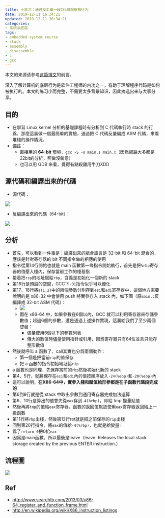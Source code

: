 ```yaml
---
title: 小练习：通过反汇编一段C代码观察栈行为
date: 2019-12-11 16:34:21
updated: 2019-12-11 16:34:21
categories:
- 系统与底层
tags:
- embedded system course
- stack
- assembly
- disassemble
- c
- gcc
---
```


本文的来源请参考[这篇博文](https://blog.joouis.com/2019/12/09/watching-notes-revolution-os/)的前言。

深入了解计算机的底层行为是软件工程师的内功之一，有助于理解程序代码是如何被执行的。本文的练习小而完整，不需要太多背景知识，因此摘选出来与大家分享。

<!-- more -->



## 目的

- 在學習 Linux kernel 分析的基礎課程時有分析到 C 代碼執行時 stack 的行爲，那麼這裏做一個最簡單的實驗，通過把 C 代碼反彙編成 ASM 代碼，來看堆棧的操作情況。
- 備註：
  - 直接用的 **64-bit** 環境，`gcc -S -o main.s main.c`（因爲網路大多都是32bit的分析，照做沒新意）
  - 也可以用 GDB 來看，覺得有點殺雞用牛刀XDD



## 源代碼和編譯出來的代碼

- 源代碼：

![](https://idrgxq.bn.files.1drv.com/y4m55mxQAjM25AHJzomnT_XrvcXvro540HjYgQ9-YWE09y8fx95IvWhoSZEX-fCihgqF2WPT0aP2usavJ-9JVHiK0Df1hpuHSKoc32nIMQhv0EOqu24I6tLSwlGORK0-f5cgy8h9TOug5Ny9BMstlLz-2or9oi5tnWJZ-tK9BjBXIvMKaozi_FdacFAB3OZ7WPZ39lQvXV3OnIu-XP1Tveo-A?width=351&height=441&cropmode=none)

- 反編譯出來的代碼（64-bit）：

![](https://idrfxq.bn.files.1drv.com/y4m-JuD2XCVCaoQUn5lYvubcjojAM7X83VaMjQpRsDvGq0sVUAxDgqKZADgrFo4snyZjgSPvwX-bMDsE-GXhWhOUmnRiW2MyrMjYcssqbV3SVgMf9YAZyWO0p7gTRD26R-yP91fd0qQ6DH_1Q1trPyvE-f40Qjqzf2M_0dS1hL_FOLQazrCK3-AuhxggUb9gkhqNmsVxKdJRQvrYv8uY7_ukQ?width=464&height=720&cropmode=none)



## 分析

- 首先，可以看到一件事是：編譯出來的組合語言是 32-bit 和 64-bit 混合的，應該是針對寄存器的 bit 不同指令做的相應的使用
- 指令從第14行開始也就是 main 函數第一條指令開始執行，首先是把`%rbp`寄存器的值壓入棧內，保存當前工作的棧基指
- 接着把`rsp`的地址賦給`rbp`，含義是初始化一個新的 stack
- 第16行是預設的空間，GCC下`-O1`指令似乎可以優化
- 第17、18行將`a(1,2)`中的兩個參數分別存到`esi`和`edi`寄存器中，這個地方需要說明的是 x86-32 中會使用 push 將實參存入 stack 內，如下圖（原`main.c`反編譯成 32-bit ASM 代碼）：
  - ![](https://idrexq.bn.files.1drv.com/y4m9pIm6sx0UjxAkcwghzHWLAOVrOAVclzqC0meFhZR9_airLB3cMJEPbWgCUtmmUPC0EV-PK3PMllvlkGVXeVzad49Uxj3ne2fiDiy6tnZlKqIaFqBwlH5idcSgefHpeOEzvOrnqmQOf8LRqxmzergtUnSeziVS0S70Lf2mqhEyK2Cqj2IMbw-LyqZgf3ugc1oUUC2GUQgg3nUgMl_KGRJag?width=213&height=54&cropmode=none)
  - 而在 x86-64 中，如果參數在6個以內，GCC 就可以利用寄存器來存儲參數值；超過6個的參數，還是通過上述操作實現，這裏給我們了至少兩個啓發：
    - 儘量使用6個以下的參數列表
    - 傳大的數值時儘量使用指針或引用，因爲寄存器只有64位並且只能存整形數值
- 然後就呼叫 a 函數了，call其實也分爲兩個動作：
  - 第一個是把當前`rip`的值保存
  - 把 a 函數的指令初始地址給`rip`
- a 函數也是同理，先保存當前的`rbp`然後初始化新的 stack
- 第4、5行，就將保存在`esi`和`edi`內的值按順序放入`-24(%ebp)`和`-20(%ebp)`內
- 這可以說明，**在X86-64中，實參入棧和賦值給形參都是在子函數代碼段完成的**
- 第6到8行就是從 stack 中取出參數到通用寄存器完成加法運算
- 第9、10行是算出的值會先從`eax`存到`-4(%rbp)`，即給 tmp 變量賦值
- 然後再將`tmp`的值給`eax`寄存器，函數的返回值默認使用`eax`寄存器返回給上一級函數
- 第11行將`rbp`出棧，然後第12行ret就是把之前保存的`rip`出棧
- 回到第20行指令，將`eax`的值給`-4(%rbp)`，也就是給變量 i
- 爲了`return 0`把0給`eax`
- 因爲是main函數，所以最後是leave（leave: Releases the local stack storage created by the previous ENTER instruction.）




## 流程圖

![](https://idrcxq.bn.files.1drv.com/y4mmFoqM4ecZs3QlssVTjcuH8z6o-e_krbOlw-16ePd5rX0CK_RUA1T-_-OiwFiYzJJGdaRBY17Ho75BE-3SPqpq7IHFceINb4r5LSXGAu2Y3Qhxq0nrnJalDmHKeXIP9qrPYS8tJUxtZMqHpNVSbyy7zgDg7HbfBq5Su1oYFgtSDn7cFjv3LmeT9opN-qF4c4iXS-Rh02InCUeXh-JlhbLtA?width=1502&height=719&cropmode=none)



## Ref

- http://www.searchtb.com/2013/03/x86-64_register_and_function_frame.html
- http://en.wikipedia.org/wiki/X86_instruction_listings